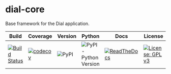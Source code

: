 # dial-core
Base framework for the Dial application.

|  Build                                                                                                                  | Coverage                                                                                                                       | Version                                          | Python                                                                                 | Docs                                                                                                                            | License                                                                                                         |
|-------------------------------------------------------------------------------------------------------------------------|--------------------------------------------------------------------------------------------------------------------------------|--------------------------------------------------|----------------------------------------------------------------------------------------|---------------------------------------------------------------------------------------------------------------------------------|-----------------------------------------------------------------------------------------------------------------|
| [![Build Status](https://travis-ci.com/dial-app/dial-core.svg?branch=master)](https://travis-ci.com/dial-app/dial-core) | [![codecov](https://codecov.io/gh/dial-app/dial-core/branch/master/graph/badge.svg)](https://codecov.io/gh/dial-app/dial-core) | ![PyPI](https://img.shields.io/pypi/v/dial-core) | ![PyPI - Python Version](https://img.shields.io/pypi/pyversions/dial-core?color=green) | [![ReadTheDocs](https://readthedocs.org/projects/dial-core/badge/?version=latest)](https://dial-core.readthedocs.io/en/latest/) | [![License: GPL v3](https://img.shields.io/badge/License-GPLv3-blue.svg)](https://www.gnu.org/licenses/gpl-3.0) |
